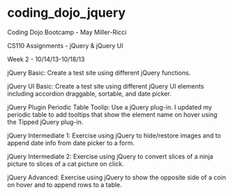 coding_dojo_jquery
====================

Coding Dojo Bootcamp - May Miller-Ricci

CS110 Assignments - jQuery & jQuery UI

Week 2 - 10/14/13-10/18/13

jQuery Basic:
Create a test site using different jQuery functions.

jQuery UI Basic:
Create a test site using different jQuery UI elements including accordion draggable, sortable, and date picker. 

jQuery Plugin Periodic Table Toolip:
Use a jQuery plug-in.  I updated my periodic table to add tooltips that show the element name on hover using the Tipped jQuery plug-in.

jQuery Intermediate 1:
Exercise using jQuery to hide/restore images and to append date info from date picker to a form.

jQuery Intermediate 2:
Exercise using jQuery to convert slices of a ninja picture to slices of a cat picture on click.

jQuery Advanced:
Exercise using jQuery to show the opposite side of a coin on hover and to append rows to a table.